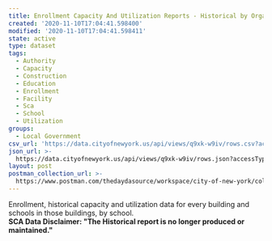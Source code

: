 ```yaml
---
title: Enrollment Capacity And Utilization Reports - Historical by Organization
created: '2020-11-10T17:04:41.598400'
modified: '2020-11-10T17:04:41.598411'
state: active
type: dataset
tags:
  - Authority
  - Capacity
  - Construction
  - Education
  - Enrollment
  - Facility
  - Sca
  - School
  - Utilization
groups:
  - Local Government
csv_url: 'https://data.cityofnewyork.us/api/views/q9xk-w9iv/rows.csv?accessType=DOWNLOAD'
json_url: >-
  https://data.cityofnewyork.us/api/views/q9xk-w9iv/rows.json?accessType=DOWNLOAD
layout: post
postman_collection_url: >-
  https://www.postman.com/thedaydasource/workspace/city-of-new-york/collection/15909983-55f9b4cb-60b3-4cb6-97e2-ab24b381ade3
---
```

Enrollment, historical capacity and utilization data for every building and schools in those buildings, by school.</br>
<b>SCA Data Disclaimer: "The Historical report is no longer produced or maintained."</b>
